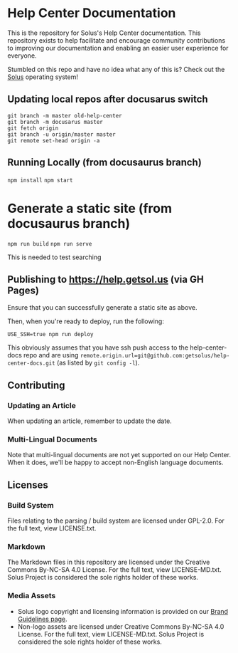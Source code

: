 # Help Center Documentation

This is the repository for Solus's Help Center documentation. This repository exists to help facilitate and encourage community contributions to improving our documentation and enabling an easier user experience for everyone.

Stumbled on this repo and have no idea what any of this is? Check out the [Solus](https://getsol.us) operating system!

## Updating local repos after docusarus switch
```
git branch -m master old-help-center
git branch -m docusarus master
git fetch origin
git branch -u origin/master master
git remote set-head origin -a
```

## Running Locally (from docusaurus branch)

`npm install`
`npm start`

# Generate a static site (from docusaurus branch)

`npm run build`
`npm run serve`

This is needed to test searching

## Publishing to https://help.getsol.us (via GH Pages)

Ensure that you can successfully generate a static site as above.

Then, when you're ready to deploy, run the following:

`USE_SSH=true npm run deploy`

This obviously assumes that you have ssh push access to the help-center-docs repo and are using `remote.origin.url=git@github.com:getsolus/help-center-docs.git` (as listed by `git config -l`).

## Contributing

### Updating an Article

When updating an article, remember to update the date.


### Multi-Lingual Documents

Note that multi-lingual documents are not yet supported on our Help Center. When it does, we'll be happy to accept non-English language documents.

## Licenses

### Build System

Files relating to the parsing / build system are licensed under GPL-2.0. For the full text, view LICENSE.txt.

### Markdown

The Markdown files in this repository are licensed under the Creative Commons By-NC-SA 4.0 License. For the full text, view LICENSE-MD.txt. Solus Project is considered the sole rights holder of these works.

### Media Assets

- Solus logo copyright and licensing information is provided on our [Brand Guidelines page](https://getsol.us/branding).
- Non-logo assets are licensed under Creative Commons By-NC-SA 4.0 License. For the full text, view LICENSE-MD.txt. Solus Project is considered the sole rights holder of these works.
